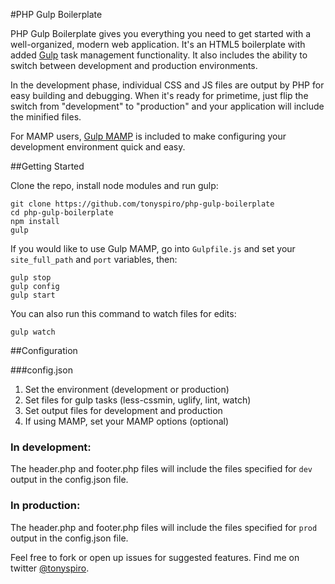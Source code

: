 #PHP Gulp Boilerplate

PHP Gulp Boilerplate gives you everything you need to get started with a well-organized, modern web application.  It's an HTML5 boilerplate with added [Gulp](http://gulpjs.com/) task management functionality. It also includes the ability to switch between development and production environments. 

In the development phase, individual CSS and JS files are output by PHP for easy building and debugging.  When it's ready for primetime, just flip the switch from "development" to "production" and your application will include the minified files.

For MAMP users, [Gulp MAMP](https://github.com/tonyspiro/gulp-mamp) is included to make configuring your development environment quick and easy.

##Getting Started

Clone the repo, install node modules and run gulp:
```
git clone https://github.com/tonyspiro/php-gulp-boilerplate
cd php-gulp-boilerplate
npm install
gulp
```
If you would like to use Gulp MAMP, go into `Gulpfile.js` and set your `site_full_path` and `port` variables, then:
```
gulp stop
gulp config
gulp start
```
You can also run this command to watch files for edits:
```
gulp watch
```

##Configuration

###config.json
1. Set the environment (development or production)
2. Set files for gulp tasks (less-cssmin, uglify, lint, watch)
3. Set output files for development and production
4. If using MAMP, set your MAMP options (optional)

### In development:
The header.php and footer.php files will include the files specified for `dev` output in the config.json file.

### In production:
The header.php and footer.php files will include the files specified for `prod` output in the config.json file.

Feel free to fork or open up issues for suggested features.
Find me on twitter [@tonyspiro](http://twitter.com/tonyspiro).